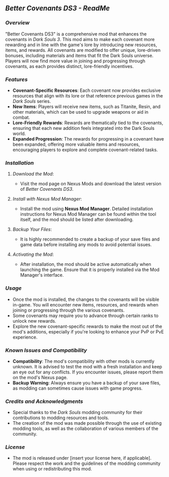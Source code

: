 ## *Better Covenants DS3 - ReadMe*

### *Overview*
"Better Covenants DS3" is a comprehensive mod that enhances the covenants in *Dark Souls 3*. This mod aims to make each covenant more rewarding and in line with the game's lore by introducing new resources, items, and rewards. All covenants are modified to offer unique, lore-driven bonuses, including materials and items that fit the Dark Souls universe. Players will now find more value in joining and progressing through covenants, as each provides distinct, lore-friendly incentives.

### *Features*
- **Covenant-Specific Resources**: Each covenant now provides exclusive resources that align with its lore or that reference previous games in the *Dark Souls* series.
- **New Items**: Players will receive new items, such as Titanite, Resin, and other materials, which can be used to upgrade weapons or aid in combat.
- **Lore-Friendly Rewards**: Rewards are thematically tied to the covenants, ensuring that each new addition feels integrated into the Dark Souls world.
- **Expanded Progression**: The rewards for progressing in a covenant have been expanded, offering more valuable items and resources, encouraging players to explore and complete covenant-related tasks.

### *Installation*
1. *Download the Mod*:
   - Visit the mod page on Nexus Mods and download the latest version of *Better Covenants DS3*.
   
2. *Install with Nexus Mod Manager*:
   - Install the mod using **Nexus Mod Manager**. Detailed installation instructions for Nexus Mod Manager can be found within the tool itself, and the mod should be listed after downloading.

3. *Backup Your Files*:
   - It is highly recommended to create a backup of your save files and game data before installing any mods to avoid potential issues.

4. *Activating the Mod*:
   - After installation, the mod should be active automatically when launching the game. Ensure that it is properly installed via the Mod Manager's interface.

### *Usage*
- Once the mod is installed, the changes to the covenants will be visible in-game. You will encounter new items, resources, and rewards when joining or progressing through the various covenants.
- Some covenants may require you to advance through certain ranks to unlock new rewards.
- Explore the new covenant-specific rewards to make the most out of the mod's additions, especially if you're looking to enhance your PvP or PvE experience.

### *Known Issues and Compatibility*
- **Compatibility**: The mod's compatibility with other mods is currently unknown. It is advised to test the mod with a fresh installation and keep an eye out for any conflicts. If you encounter issues, please report them on the mod's Nexus page.
- **Backup Warning**: Always ensure you have a backup of your save files, as modding can sometimes cause issues with game progress.

### *Credits and Acknowledgments*
- Special thanks to the *Dark Souls* modding community for their contributions to modding resources and tools.
- The creation of the mod was made possible through the use of existing modding tools, as well as the collaboration of various members of the community.

### *License*
- The mod is released under [insert your license here, if applicable]. Please respect the work and the guidelines of the modding community when using or redistributing this mod.

